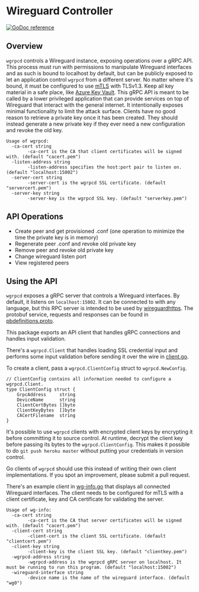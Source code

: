 # Wireguard Controller

[![GoDoc reference](https://img.shields.io/badge/godoc-reference-blue.svg)](https://godoc.org/github.com/joncooperworks/wgrpcd)


## Overview
`wgrpcd` controls a Wireguard instance, exposing operations over a gRPC API.
This process must run with permissions to manipulate Wireguard interfaces and as such is bound to localhost by default, but can be publicly exposed to let an application control `wgrpcd` from a different server.
No matter where it's bound, it must be configured to use [mTLS](https://developers.cloudflare.com/access/service-auth/mtls) with TLSv1.3.
Keep all key material in a safe place, like [Azure Key Vault](https://godoc.org/github.com/Azure/azure-sdk-for-go/services/keyvault/v7.0/keyvault).
This gRPC API is meant to be called by a lower privileged application that can provide services on top of Wireguard that interact with the general internet.
It intentionally exposes minimal functionality to limit the attack surface.
Clients have no good reason to retrieve a private key once it has been created.
They should instead generate a new private key if they ever need a new configuration and revoke the old key.

```
Usage of wgrpcd:
  -ca-cert string
        -ca-cert is the CA that client certificates will be signed with. (default "cacert.pem")
  -listen-address string
        -listen-address specifies the host:port pair to listen on. (default "localhost:15002")
  -server-cert string
        -server-cert is the wgrpcd SSL certificate. (default "servercert.pem")
  -server-key string
        -server-key is the wgrpcd SSL key. (default "serverkey.pem")
```

## API Operations
+ Create peer and get provisioned .conf (one operation to minimize the time the private key is in memory)
+ Regenerate peer .conf and revoke old private key 
+ Remove peer and revoke old private key
+ Change wireguard listen port
+ View registered peers

## Using the API
```wgrpcd``` exposes a gRPC server that controls a Wireguard interfaces.
By default, it listens on ```localhost:15002```.
It can be connected to with any language, but this RPC server is intended to be used by [wireguardhttps](https://github.com/joncooperworks/wireguardhttps).
The protobuf service, requests and responses can be found in [pbdefinitions.proto](https://github.com/JonCooperWorks/wgrpcd/blob/master/pbdefinitions.proto).

This package exports an API client that handles gRPC connections and handles input validation.


There's a `wgrpcd.Client` that handles loading SSL credential input and performs some input validation before sending it over the wire in [client.go](https://github.com/JonCooperWorks/wgrpcd/blob/master/client.go).

To create a client, pass a `wgrpcd.ClientConfig` struct to `wgrpcd.NewConfig`.

```
// ClientConfig contains all information needed to configure a wgrpcd.Client.
type ClientConfig struct {
	GrpcAddress     string
	DeviceName      string
	ClientCertBytes []byte
	ClientKeyBytes  []byte
	CACertFilename  string
}
```

It's possible to use `wgrpcd` clients with encrypted client keys by encrypting it before committing it to source control.
At runtime, decrypt the client key before passing its bytes to the `wgrpcd.ClientConfig`.
This makes it possible to do `git push heroku master` without putting your credentials in version control.

Go clients of `wgrpcd` should use this instead of writing their own client implementations.
If you spot an improvement, please submit a pull request.

There's an example client in [wg-info.go](https://github.com/JonCooperWorks/wgrpcd/blob/master/cmd/example/wg-info.go) that displays all connected Wireguard interfaces.
The client needs to be configured for mTLS with a client certificate, key and CA certificate for validating the server.
```
Usage of wg-info:
  -ca-cert string
        -ca-cert is the CA that server certificates will be signed with. (default "cacert.pem")
  -client-cert string
        -client-cert is the client SSL certificate. (default "clientcert.pem")
  -client-key string
        -client-key is the client SSL key. (default "clientkey.pem")
  -wgrpcd-address string
        -wgrpcd-address is the wgrpcd gRPC server on localhost. It must be running to run this program. (default "localhost:15002")
  -wireguard-interface string
        -device name is the name of the wireguard interface. (default "wg0")